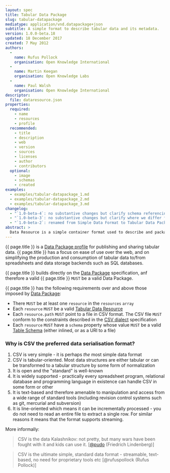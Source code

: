 ```yaml
---
layout: spec
title: Tabular Data Package
slug: tabular-datapackage
mediatype: application/vnd.datapackage+json
subtitle: A simple format to describe tabular data and its metadata.
version: 1.0.0-beta.18
updated: 18 December 2017
created: 7 May 2012
authors:
  -
    name: Rufus Pollock
    organisation: Open Knowledge International
  -
    name: Martin Keegan
    organisation: Open Knowledge Labs
  -
    name: Paul Walsh
    organisation: Open Knowledge International
descriptor:
  file: dataresource.json
properties:
  required:
    - name
    - resources
    - profile
  recommended:
    - title
    - description
    - web
    - version
    - sources
    - licenses
    - author
    - contributors
  optional:
    - image
    - schemas
    - created
examples:
  - examples/tabular-datapackage_1.md
  - examples/tabular-datapackage_2.md
  - examples/tabular-datapackage_3.md
changelog:
  - "`1.0-beta-4`: no substantive changes but clarify schema referencing ([#264](https://github.com/frictionlessdata/specs/issues/264)"
  - "`1.0-beta-3`: no substantive changes but clarify where we differ from CSV RFC ([#204](https://github.com/dataprotocols/dataprotocols/issues/204))"
  - "`1.0-beta-2`: renamed from Simple Data Format to Tabular Data Package"
abstract: >
  Data Resource is a simple container format used to describe and package a data source with additional metadata about that data source. By providing a minimum set of required properties and a range of recommended and optional properties, the format enables a simple contract for data interoperability (delivery, installation, management) that is governed by minimalism.
---
```


{{ page.title }} is a [Data Package profile](/datapackage/#profile) for publishing and sharing tabular data. {{ page.title }} has a focus on ease of use over the web, and on simplifying the production and consumption of tabular data to/from spreadsheets and data storage backends such as SQL databases.

{{ page.title }} builds directly on the [Data Package](/datapackage/) specification, anf therefore a valid {{ page.title }} `MUST` be a valid Data Package.

{{ page.title }} has the following requirements over and above those imposed by [Data Package](/datapackage):

- There `MUST` be at least one `resource` in the `resources` `array`
- Each `resource` `MUST` be a valid [Tabular Data Resource](/tabular-dataresource/)
- Each `resource.path` `MUST` point to a file in CSV format. The CSV file `MUST` conform to the constraints described in the [CSV dialect](/csvdialect/) specification
- Each `resource` `MUST` have a `schema` property whose value `MUST` be a valid [Table Schema](/tableschema/) (either inlined, or as a URI to a file)

### Why is CSV the preferred data serialisation format?

1.  CSV is very simple - it is perhaps *the* most simple data format
2.  CSV is tabular-oriented. Most data structures are either tabular or can be transformed to a tabular structure by some form of normalization
3.  It is open and the "standard" is well-known
4.  It is widely supported - practically every spreadsheet program, relational database and programming language in existence can handle CSV in some form or other
5.  It is text-based and therefore amenable to manipulation and access from a wide range of standard tools (including revision control systems such as git, mercurial and subversion)
6.  It is line-oriented which means it can be incrementally processed - you do not need to read an entire file to extract a single row. For similar reasons it means that the format supports streaming.

More informally:

> CSV is the data Kalashnikov: not pretty, but many wars have been
fought with it and kids can use it.
[[@pudo](https://twitter.com/pudo/status/248473299741446144) (Friedrich
Lindenberg)]

> CSV is the ultimate simple, standard data format - streamable,
text-based, no need for proprietary tools etc [@rufuspollock (Rufus
Pollock)]


